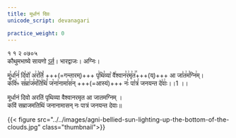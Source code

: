 ```yaml
---
title: मूर्धानं दिवः
unicode_script: devanagari

practice_weight: 0
---
```



१ १ २ ०७०५  
कौथुमभाष्ये सायणो [ऽर्त](https://archive.org/details/SamaVedaSanhitaWithSayanabhashyaVolume1SatyavrataSamasrami1874bis_201804/page/n244)। भारद्वाजः। अग्निः।

मू꣣र्धा꣡नं꣢ दि꣣वो꣡ अ꣢र꣣तिं꣡ +++(=गन्तारम्)+++ पृ꣢थि꣣व्या꣡ वै꣢श्वान꣣र꣢मृ꣣त꣢꣯+++(य्)+++ आ जा꣣त꣢म꣣ग्नि꣢म्।  
क꣣वि꣢ᳱ स꣣म्रा꣢ज꣣म꣡ति꣢थिं꣣ ज꣡ना꣢नामा꣣स꣢न् +++(=आस्यं)+++ नः꣣ पा꣡त्रं꣢ जनयन्त दे꣣वाः꣢।।1 ।।

मूर्धानं दिवो अरतिं पृथिव्या वैश्वानरमृत आ जातमग्निम्  ।   
कविं सम्राजमतिथिं जनानामासन् नः पात्रं जनयन्त देवाः॥

{{< figure src="../../images/agni-bellied-sun-lighting-up-the-bottom-of-the-clouds.jpg"  class="thumbnail">}}

